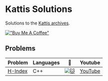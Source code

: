 # Kattis Solutions
Solutions to the [Kattis archives](https://open.kattis.com/).

[!["Buy Me A Coffee"](https://www.buymeacoffee.com/assets/img/custom_images/orange_img.png)](https://buymeacoffee.com/highonjuice)

## Problems
| Problem | Languages | :link: | Youtube |
| - | - | - | - |
| [H-Index](https://github.com/back2sqr1/cp-notebook/blob/master/Kattis/hindex.cpp) | C++ | [![:cat:](https://open.kattis.com/favicon)](https://open.kattis.com/problems/hindex) | [YouTube](https://www.youtube.com/watch?v=DdCA_jtGW5A) |
